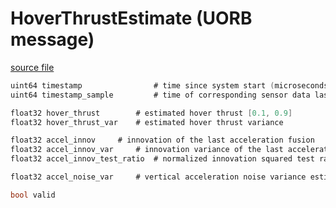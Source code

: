 # HoverThrustEstimate (UORB message)

[source file](https://github.com/PX4/PX4-Autopilot/blob/main/msg/HoverThrustEstimate.msg)

```c
uint64 timestamp                # time since system start (microseconds)
uint64 timestamp_sample         # time of corresponding sensor data last used for this estimate

float32 hover_thrust		# estimated hover thrust [0.1, 0.9]
float32 hover_thrust_var	# estimated hover thrust variance

float32 accel_innov		# innovation of the last acceleration fusion
float32 accel_innov_var		# innovation variance of the last acceleration fusion
float32 accel_innov_test_ratio	# normalized innovation squared test ratio

float32 accel_noise_var		# vertical acceleration noise variance estimated form innovation residual

bool valid

```
